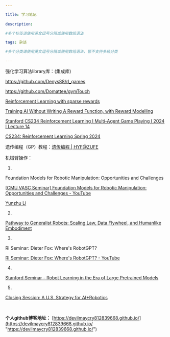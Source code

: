 ```yaml
---

title: 学习笔记
 
description: 

#多个标签请使用英文逗号分隔或使用数组语法

tags: 杂谈

#多个分类请使用英文逗号分隔或使用数组语法，暂不支持多级分类

---
```




强化学习算法library库：(集成库)

https://github.com/Denys88/rl_games



https://github.com/Domattee/gymTouch









[Reinforcement Learning with sparse rewards](https://www.youtube.com/watch?v=0Ey02HT_1Ho)





[Training AI Without Writing A Reward Function, with Reward Modelling](https://www.youtube.com/watch?v=PYylPRX6z4Q)





[Stanford CS234 Reinforcement Learning I Multi-Agent Game Playing I 2024 I Lecture 14](https://www.youtube.com/watch?v=UgANzoWc0nc)

[CS234: Reinforcement Learning Spring 2024](https://web.stanford.edu/class/cs234/)





遗传编程（GP）教程：[遗传编程 | HYF@ZUFE](https://y1fanhe.github.io/cn/tutorials/gp/)







机械臂操作：

1.

Foundation Models for Robotic Manipulation: Opportunities and Challenges

[[CMU VASC Seminar\] Foundation Models for Robotic Manipulation: Opportunities and Challenges - YouTube](https://www.youtube.com/watch?v=akDSG9FsoCk)

[Yunzhu Li](https://yunzhuli.github.io/)



2.

[Pathway to Generalist Robots: Scaling Law, Data Flywheel, and Humanlike Embodiment](https://www.youtube.com/watch?v=hFPZSBnJeLc&t=520s)



3.

RI Seminar: Dieter Fox: Where's RobotGPT?

[RI Seminar: Dieter Fox: Where's RobotGPT? - YouTube](https://www.youtube.com/watch?v=OAZrBYCLnaA)



4.

[Stanford Seminar - Robot Learning in the Era of Large Pretrained Models](https://www.youtube.com/watch?v=zggAEHm8dXc)





5.

[Closing Session: A U.S. Strategy for AI+Robotics](https://www.youtube.com/watch?v=wwb8uJ3-JRI)









<br/>

**个人github博客地址：**
[https://devilmaycry812839668.github.io/](https://devilmaycry812839668.github.io/ "https://devilmaycry812839668.github.io/")